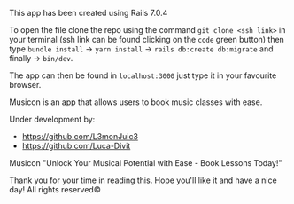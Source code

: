 This app has been created using Rails 7.0.4

To open the file clone the repo using the command `git clone <ssh link>` in your terminal (ssh link can be found clicking on the `code` green button)
then type `bundle install` -> `yarn install` -> `rails db:create db:migrate` and finally -> `bin/dev`.

The app can then be found in `localhost:3000` just type it in your favourite browser.

Musicon is an app that allows users to book music classes with ease.

Under development by:
- https://github.com/L3monJuic3
- https://github.com/Luca-Divit

Musicon
"Unlock Your Musical Potential with Ease - Book Lessons Today!"

Thank you for your time in reading this.
Hope you'll like it and have a nice day!
All rights reserved©
